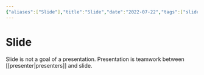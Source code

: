 ```yaml
---
{"aliases":["Slide"],"title":"Slide","date":"2022-07-22","tags":["slide","presentation"],"dg-publish":true,"permalink":"/slide/","dgPassFrontmatter":true}
---
```



# Slide

Slide is not a goal of a presentation. Presentation is teamwork between [[presenter\|presenters]] and slide.
